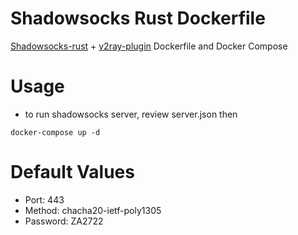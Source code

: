 # Shadowsocks Rust Dockerfile
[Shadowsocks-rust](https://github.com/shadowsocks/shadowsocks-rust) + [v2ray-plugin](https://github.com/shadowsocks/v2ray-plugin) Dockerfile and Docker Compose

# Usage
- to run shadowsocks server, review server.json then
```
docker-compose up -d
```

# Default Values
- Port: 443
- Method: chacha20-ietf-poly1305
- Password: ZA2722
